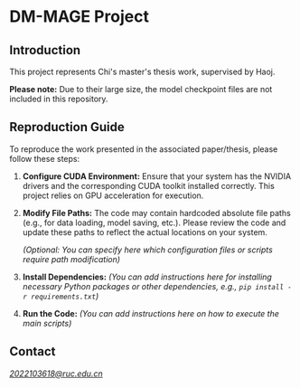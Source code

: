 # DM-MAGE Project

## Introduction

This project represents Chi's master's thesis work, supervised by Haoj.

**Please note:** Due to their large size, the model checkpoint files are not included in this repository.

## Reproduction Guide

To reproduce the work presented in the associated paper/thesis, please follow these steps:

1.  **Configure CUDA Environment:**
    Ensure that your system has the NVIDIA drivers and the corresponding CUDA toolkit installed correctly. This project relies on GPU acceleration for execution.

2.  **Modify File Paths:**
    The code may contain hardcoded absolute file paths (e.g., for data loading, model saving, etc.). Please review the code and update these paths to reflect the actual locations on your system.

    *(Optional: You can specify here which configuration files or scripts require path modification)*

3.  **Install Dependencies:**
    *(You can add instructions here for installing necessary Python packages or other dependencies, e.g., `pip install -r requirements.txt`)*

4.  **Run the Code:**
    *(You can add instructions here on how to execute the main scripts)*

## Contact

*2022103618@ruc.edu.cn*
